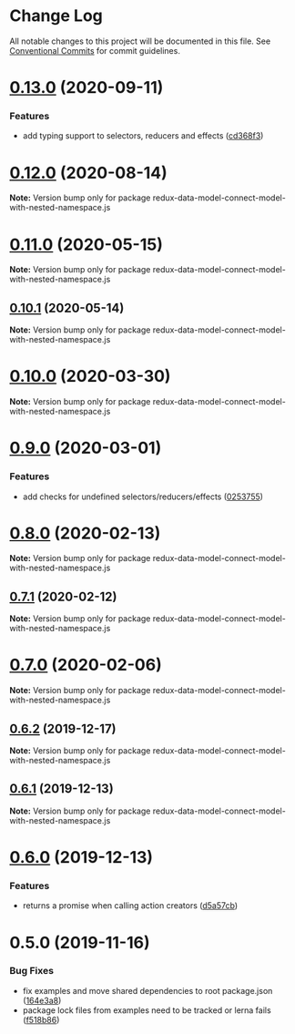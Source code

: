 # Change Log

All notable changes to this project will be documented in this file.
See [Conventional Commits](https://conventionalcommits.org) for commit guidelines.

# [0.13.0](https://github.com/kayak/redux-data-model/compare/v0.12.0...v0.13.0) (2020-09-11)


### Features

* add typing support to selectors, reducers and effects ([cd368f3](https://github.com/kayak/redux-data-model/commit/cd368f3591972251a0efdbc0c98a42ad46c61c96))





# [0.12.0](https://github.com/kayak/redux-data-model/compare/v0.11.0...v0.12.0) (2020-08-14)

**Note:** Version bump only for package redux-data-model-connect-model-with-nested-namespace.js





# [0.11.0](https://github.com/kayak/redux-data-model/compare/v0.10.1...v0.11.0) (2020-05-15)

**Note:** Version bump only for package redux-data-model-connect-model-with-nested-namespace.js





## [0.10.1](https://github.com/kayak/redux-data-model/compare/v0.10.0...v0.10.1) (2020-05-14)

**Note:** Version bump only for package redux-data-model-connect-model-with-nested-namespace.js





# [0.10.0](https://github.com/kayak/redux-data-model/compare/v0.9.0...v0.10.0) (2020-03-30)

**Note:** Version bump only for package redux-data-model-connect-model-with-nested-namespace.js





# [0.9.0](https://github.com/kayak/redux-data-model/compare/v0.8.0...v0.9.0) (2020-03-01)


### Features

* add checks for undefined selectors/reducers/effects ([0253755](https://github.com/kayak/redux-data-model/commit/02537559f17de59695de8514d90a054fc66b0773))





# [0.8.0](https://github.com/kayak/redux-data-model/compare/v0.7.1...v0.8.0) (2020-02-13)

**Note:** Version bump only for package redux-data-model-connect-model-with-nested-namespace.js





## [0.7.1](https://github.com/kayak/redux-data-model/compare/v0.7.0...v0.7.1) (2020-02-12)

**Note:** Version bump only for package redux-data-model-connect-model-with-nested-namespace.js





# [0.7.0](https://github.com/kayak/redux-data-model/compare/v0.6.2...v0.7.0) (2020-02-06)

**Note:** Version bump only for package redux-data-model-connect-model-with-nested-namespace.js





## [0.6.2](https://github.com/kayak/redux-data-model/compare/v0.6.1...v0.6.2) (2019-12-17)

**Note:** Version bump only for package redux-data-model-connect-model-with-nested-namespace.js





## [0.6.1](https://github.com/kayak/redux-data-model/compare/v0.6.0...v0.6.1) (2019-12-13)

**Note:** Version bump only for package redux-data-model-connect-model-with-nested-namespace.js





# [0.6.0](https://github.com/kayak/redux-data-model/compare/v0.5.0...v0.6.0) (2019-12-13)


### Features

* returns a promise when calling action creators ([d5a57cb](https://github.com/kayak/redux-data-model/commit/d5a57cb636c63e306c1850d755e8097e5f3af968))





# 0.5.0 (2019-11-16)


### Bug Fixes

* fix examples and move shared dependencies to root package.json ([164e3a8](https://github.com/kayak/redux-data-model/commit/164e3a865cacb2ed9c4af9bb9d2fa3415ac0e610))
* package lock files from examples need to be tracked or lerna fails ([f518b86](https://github.com/kayak/redux-data-model/commit/f518b86e8c7ceb4b4a20ab7f5e9497689db680b9))
